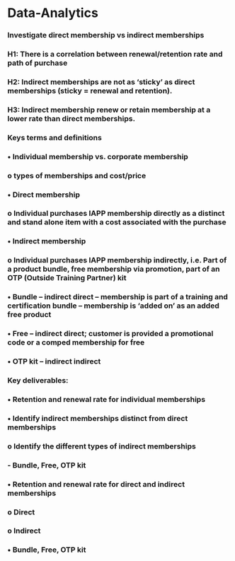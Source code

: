 # Data-Analytics

### Investigate direct membership vs indirect memberships

### H1: There is a correlation between renewal/retention rate and path of purchase
### H2: Indirect memberships are not as ‘sticky’ as direct memberships (sticky = renewal and retention). 
### H3: Indirect membership renew or retain membership at a lower rate than direct memberships.

### Keys terms and definitions
### •	Individual membership vs. corporate membership
###  o	types of memberships and cost/price
### •	Direct membership
###  o	Individual purchases IAPP membership directly as a distinct and stand alone item with a cost associated with the purchase
### •	Indirect membership
###  o	Individual purchases IAPP membership indirectly, i.e. Part of a product bundle, free membership via promotion, part of an OTP (Outside Training Partner) kit
### •	Bundle – indirect direct – membership is part of a training and certification bundle – membership is ‘added on’ as an added free product
### •	Free – indirect direct; customer is provided a promotional code or a comped membership for free
### •	OTP kit – indirect indirect

### Key deliverables:
### •	Retention and renewal rate for individual memberships 
### •	Identify indirect memberships distinct from direct memberships
###  o	Identify the different types of indirect memberships
###    -	Bundle, Free, OTP kit
### •	Retention and renewal rate for direct and indirect memberships
###  o	Direct
###  o	Indirect
### • Bundle, Free, OTP kit
